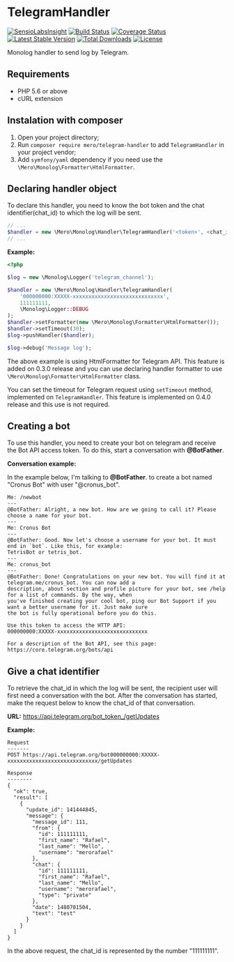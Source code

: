 TelegramHandler
===============

[![SensioLabsInsight](https://insight.sensiolabs.com/projects/d7f41933-3e48-4c2d-befc-35aba76bf0ef/mini.png)](https://insight.sensiolabs.com/projects/d7f41933-3e48-4c2d-befc-35aba76bf0ef)
[![Build Status](https://travis-ci.org/merorafael/telegram-handler.svg?branch=master)](https://travis-ci.org/merorafael/telegram-handler)
[![Coverage Status](https://coveralls.io/repos/github/merorafael/telegram-handler/badge.svg?branch=master)](https://coveralls.io/github/merorafael/telegram-handler?branch=master)
[![Latest Stable Version](https://poser.pugx.org/mero/telegram-handler/v/stable.svg)](https://packagist.org/packages/mero/telegram-handler) 
[![Total Downloads](https://poser.pugx.org/mero/telegram-handler/downloads.svg)](https://packagist.org/packages/mero/telegram-handler) 
[![License](https://poser.pugx.org/mero/telegram-handler/license.svg)](https://packagist.org/packages/mero/telegram-handler)

Monolog handler to send log by Telegram.

Requirements
------------

- PHP 5.6 or above
- cURL extension

Instalation with composer
-------------------------

1. Open your project directory;
2. Run `composer require mero/telegram-handler` to add `TelegramHandler` in your project vendor;
3. Add `symfony/yaml` dependency if you need use the `\Mero\Monolog\Formatter\HtmlFormatter`.

Declaring handler object
------------------------

To declare this handler, you need to know the bot token and the chat identifier(chat_id) to
which the log will be sent.

```php
// ...
$handler = new \Mero\Monolog\Handler\TelegramHandler('<token>', <chat_id>, <log_level>);
// ...
```

**Example:**

```php
<?php

$log = new \Monolog\Logger('telegram_channel');

$handler = new \Mero\Monolog\Handler\TelegramHandler(
    '000000000:XXXXX-xxxxxxxxxxxxxxxxxxxxxxxxxxxxx',
    111111111,
    \Monolog\Logger::DEBUG
);
$handler->setFormatter(new \Mero\Monolog\Formatter\HtmlFormatter());
$handler->setTimeout(30);
$log->pushHandler($handler);

$log->debug('Message log');
```

The above example is using HtmlFormatter for Telegram API. This feature is added on 0.3.0 release and 
you can use declaring handler formatter to use `\Mero\Monolog\Formatter\HtmlFormatter` class.

You can set the timeout for Telegram request using `setTimeout` method, implemented on `TelegramHandler`. This feature is implemented on 0.4.0 release and this use is not required.

Creating a bot
--------------

To use this handler, you need to create your bot on telegram and receive the Bot API access token.
To do this, start a conversation with **@BotFather**.

**Conversation example:**

In the example below, I'm talking to **@BotFather**. to create a bot named "Cronus Bot" with user "@cronus_bot".

```
Me: /newbot
---
@BotFather: Alright, a new bot. How are we going to call it? Please choose a name for your bot.
---
Me: Cronus Bot
---
@BotFather: Good. Now let's choose a username for your bot. It must end in `bot`. Like this, for example: 
TetrisBot or tetris_bot.
---
Me: cronus_bot
---
@BotFather: Done! Congratulations on your new bot. You will find it at telegram.me/cronus_bot. You can now add a 
description, about section and profile picture for your bot, see /help for a list of commands. By the way, when 
you've finished creating your cool bot, ping our Bot Support if you want a better username for it. Just make sure 
the bot is fully operational before you do this.

Use this token to access the HTTP API:
000000000:XXXXX-xxxxxxxxxxxxxxxxxxxxxxxxxxxxx

For a description of the Bot API, see this page: https://core.telegram.org/bots/api
```

Give a chat identifier
----------------------

To retrieve the chat_id in which the log will be sent, the recipient user will first need a conversation with 
the bot. After the conversation has started, make the request below to know the chat_id of that conversation.

**URL:** https://api.telegram.org/bot_token_/getUpdates

**Example:**

```
Request
-------
POST https://api.telegram.org/bot000000000:XXXXX-xxxxxxxxxxxxxxxxxxxxxxxxxxxxx/getUpdates

Response
--------
{
  "ok": true,
  "result": [
    {
      "update_id": 141444845,
      "message": {
        "message_id": 111,
        "from": {
          "id": 111111111,
          "first_name": "Rafael",
          "last_name": "Mello",
          "username": "merorafael"
        },
        "chat": {
          "id": 111111111,
          "first_name": "Rafael",
          "last_name": "Mello",
          "username": "merorafael",
          "type": "private"
        },
        "date": 1480701504,
        "text": "test"
      }
    }
  ]
}
```

In the above request, the chat_id is represented by the number "111111111".
